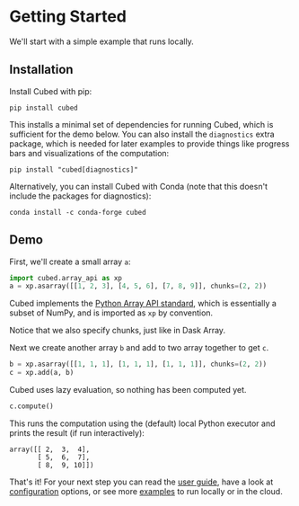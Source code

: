 # Getting Started

We'll start with a simple example that runs locally.

## Installation

Install Cubed with pip:

```shell
pip install cubed
```

This installs a minimal set of dependencies for running Cubed, which is sufficient for the demo below. You can also install the `diagnostics` extra package, which is needed for later examples to provide things like progress bars and visualizations of the computation:

```shell
pip install "cubed[diagnostics]"
```

Alternatively, you can install Cubed with Conda (note that this doesn't include the packages for diagnostics):

```shell
conda install -c conda-forge cubed
```

## Demo

First, we'll create a small array `a`:

```python
import cubed.array_api as xp
a = xp.asarray([[1, 2, 3], [4, 5, 6], [7, 8, 9]], chunks=(2, 2))
```

Cubed implements the [Python Array API standard](https://data-apis.org/array-api/latest/), which is essentially a subset of NumPy, and is imported as `xp` by convention.

Notice that we also specify chunks, just like in Dask Array.

Next we create another array `b` and add to two array together to get `c`.

```python
b = xp.asarray([[1, 1, 1], [1, 1, 1], [1, 1, 1]], chunks=(2, 2))
c = xp.add(a, b)
```

Cubed uses lazy evaluation, so nothing has been computed yet.

```python
c.compute()
```

This runs the computation using the (default) local Python executor and prints the result (if run interactively):

```
array([[ 2,  3,  4],
       [ 5,  6,  7],
       [ 8,  9, 10]])
```

That's it! For your next step you can read the [user guide](user-guide/index.md), have a look at [configuration](configuration.md) options, or see more [examples](https://github.com/cubed-dev/cubed/blob/main/examples/README.md) to run locally or in the cloud.
